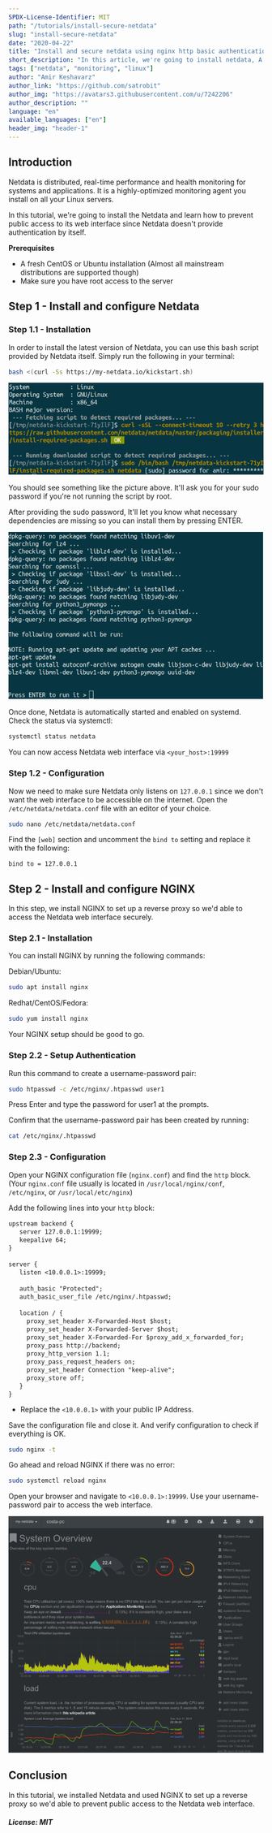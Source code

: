 ```yaml
---
SPDX-License-Identifier: MIT
path: "/tutorials/install-secure-netdata"
slug: "install-secure-netdata"
date: "2020-04-22"
title: "Install and secure netdata using nginx http basic authentication"
short_description: "In this article, we're going to install netdata, A linux monitoring software, and secure it using nginx http basic authentication"
tags: ["netdata", "monitoring", "linux"]
author: "Amir Keshavarz"
author_link: "https://github.com/satrobit"
author_img: "https://avatars3.githubusercontent.com/u/7242206"
author_description: ""
language: "en"
available_languages: ["en"]
header_img: "header-1"
---
```


## Introduction

Netdata is distributed, real-time performance and health monitoring for systems and applications. It is a highly-optimized monitoring agent you install on all your Linux servers.

In this tutorial, we're going to install the Netdata and learn how to prevent public access to its web interface since Netdata doesn't provide authentication by itself.

**Prerequisites**

* A fresh CentOS or Ubuntu installation (Almost all mainstream distributions are supported though)
* Make sure you have root access to the server

## Step 1 - Install and configure Netdata
### Step 1.1 - Installation
In order to install the latest version of Netdata, you can use this bash script provided by Netdata itself. Simply run the following in your terminal:

```bash
bash <(curl -Ss https://my-netdata.io/kickstart.sh)
```

![Install Netdata](install-netdata-1.png)

You should see something like the picture above. It'll ask you for your sudo password if you're not running the script by root.

After providing the sudo password, It'll let you know what necessary dependencies are missing so you can install them by pressing ENTER.

![Install Netdata Dependencies](install-netdata-2.png)

Once done, Netdata is automatically started and enabled on systemd. Check the status via systemctl:

```bash
systemctl status netdata
```
You can now access Netdata web interface via `<your_host>:19999`

### Step 1.2 - Configuration
Now we need to make sure Netdata only listens on `127.0.0.1` since we don't want the web interface to be accessible on the internet.
Open the `/etc/netdata/netdata.conf` file with an editor of your choice.

```bash
sudo nano /etc/netdata/netdata.conf
```
Find the `[web]` section and uncomment the `bind to` setting and replace it with the following:

```
bind to = 127.0.0.1
```

## Step 2 - Install and configure NGINX
In this step, we install NGINX to set up a reverse proxy so we'd able to access the Netdata web interface securely.

### Step 2.1 - Installation
You can install NGINX by running the following commands:

Debian/Ubuntu:
```bash
sudo apt install nginx
```

Redhat/CentOS/Fedora:
```bash
sudo yum install nginx
```
Your NGINX setup should be good to go.

### Step 2.2 - Setup Authentication
Run this command to create a username-password pair:
```bash
sudo htpasswd -c /etc/nginx/.htpasswd user1
```
Press Enter and type the password for user1 at the prompts.

Confirm that the username-password pair has been created by running:
```bash
cat /etc/nginx/.htpasswd
```
### Step 2.3 - Configuration

Open your NGINX configuration file (`nginx.conf`) and find the `http` block. (Your `nginx.conf` file usually is located in `/usr/local/nginx/conf`, `/etc/nginx`, or `/usr/local/etc/nginx`)

Add the following lines into your `http` block:

```
upstream backend {
   server 127.0.0.1:19999;
   keepalive 64;
}

server {
   listen <10.0.0.1>:19999;

   auth_basic "Protected";
   auth_basic_user_file /etc/nginx/.htpasswd;

   location / {
     proxy_set_header X-Forwarded-Host $host;
     proxy_set_header X-Forwarded-Server $host;
     proxy_set_header X-Forwarded-For $proxy_add_x_forwarded_for;
     proxy_pass http://backend;
     proxy_http_version 1.1;
     proxy_pass_request_headers on;
     proxy_set_header Connection "keep-alive";
     proxy_store off;
   }
}
```
- Replace the `<10.0.0.1>` with your public IP Address.

Save the configuration file and close it. And verify configuration to check if everything is OK.
```bash
sudo nginx -t
```
Go ahead and reload NGINX if there was no error:
```bash
sudo systemctl reload nginx
```

Open your browser and navigate to `<10.0.0.1>:19999`. Use your username-password pair to access the web interface.

![Netdata Web Interface](netdata-web-interface.gif)

## Conclusion
In this tutorial, we installed Netdata and used NGINX to set up a reverse proxy so we'd able to prevent public access to the Netdata web interface. 

##### License: MIT

<!--

Contributor's Certificate of Origin

By making a contribution to this project, I certify that:

(a) The contribution was created in whole or in part by me and I have
    the right to submit it under the license indicated in the file; or

(b) The contribution is based upon previous work that, to the best of my
    knowledge, is covered under an appropriate license and I have the
    right under that license to submit that work with modifications,
    whether created in whole or in part by me, under the same license
    (unless I am permitted to submit under a different license), as
    indicated in the file; or

(c) The contribution was provided directly to me by some other person
    who certified (a), (b) or (c) and I have not modified it.

(d) I understand and agree that this project and the contribution are
    public and that a record of the contribution (including all personal
    information I submit with it, including my sign-off) is maintained
    indefinitely and may be redistributed consistent with this project
    or the license(s) involved.

Signed-off-by: [Amir Keshavarz amirkekh@gmail.com]

-->